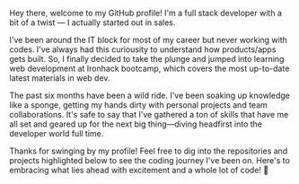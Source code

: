 
Hey there, welcome to my GitHub profile! I'm a full stack developer with a bit of a twist — I actually started out in sales.

I've been around the IT block for most of my career but never working with codes. I've always had this curiousity to understand how products/apps gets built. So, I finally decided to take the plunge and jumped into learning web development at Ironhack bootcamp, which covers the most up-to-date latest materials in web dev.

The past six months have been a wild ride. I've been soaking up knowledge like a sponge, getting my hands dirty with personal projects and team collaborations. It's safe to say that I've gathered a ton of skills that have me all set and geared up for the next big thing—diving headfirst into the developer world full time.

Thanks for swinging by my profile! Feel free to dig into the repositories and projects highlighted below to see the coding journey I've been on. 
Here's to embracing what lies ahead with excitement and a whole lot of code! 🍻





<!--
**Kharisma2806/kharisma2806** is a ✨ _special_ ✨ repository because its `README.md` (this file) appears on your GitHub profile.

Here are some ideas to get you started:

- 🔭 I’m currently working on ...
- 🌱 I’m currently learning ...
- 👯 I’m looking to collaborate on ...
- 🤔 I’m looking for help with ...
- 💬 Ask me about ...
- 📫 How to reach me: ...
- 😄 Pronouns: ...
- ⚡ Fun fact: ...
-->
